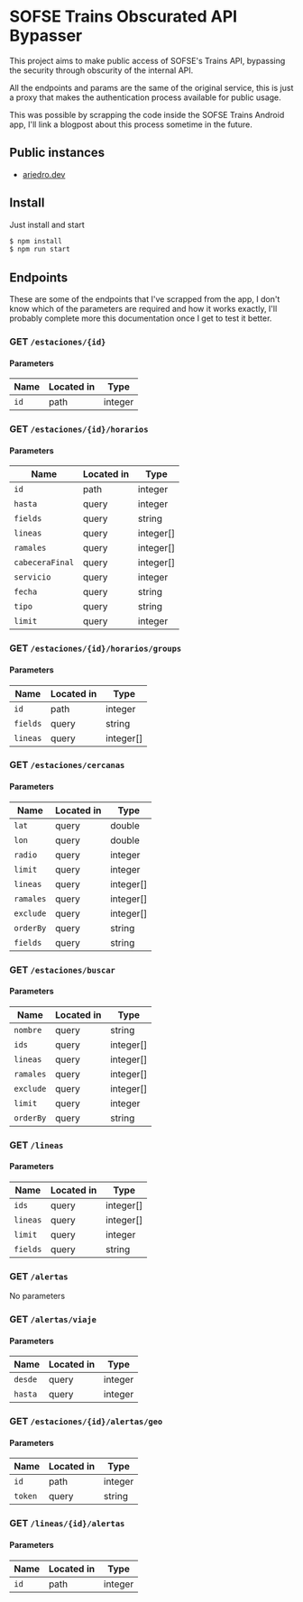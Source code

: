 # SOFSE Trains Obscurated API Bypasser

This project aims to make public access of SOFSE's Trains API,
bypassing the security through obscurity of the internal API.

All the endpoints and params are the same of the original service,
this is just a proxy that makes the authentication process available for public usage.

This was possible by scrapping the code inside the SOFSE Trains Android app,
I'll link a blogpost about this process sometime in the future.

## Public instances

- [ariedro.dev](https://ariedro.dev/api-trenes)

## Install

Just install and start

```sh
$ npm install
$ npm run start
```

## Endpoints

These are some of the endpoints that I've scrapped from the app,
I don't know which of the parameters are required and how it works exactly,
I'll probably complete more this documentation once I get to test it better.

### GET `/estaciones/{id}`

#### Parameters

| Name | Located in | Type    |
| ---- | ---------- | ------- |
| `id` | path       | integer |

### GET `/estaciones/{id}/horarios`

#### Parameters

| Name            | Located in | Type      |
| --------------- | ---------- | --------- |
| `id`            | path       | integer   |
| `hasta`         | query      | integer   |
| `fields`        | query      | string    |
| `lineas`        | query      | integer[] |
| `ramales`       | query      | integer[] |
| `cabeceraFinal` | query      | integer[] |
| `servicio`      | query      | integer   |
| `fecha`         | query      | string    |
| `tipo`          | query      | string    |
| `limit`         | query      | integer   |

### GET `/estaciones/{id}/horarios/groups`

#### Parameters

| Name     | Located in | Type      |
| -------- | ---------- | --------- |
| `id`     | path       | integer   |
| `fields` | query      | string    |
| `lineas` | query      | integer[] |

### GET `/estaciones/cercanas`

#### Parameters

| Name      | Located in | Type      |
| --------- | ---------- | --------- |
| `lat`     | query      | double    |
| `lon`     | query      | double    |
| `radio`   | query      | integer   |
| `limit`   | query      | integer   |
| `lineas`  | query      | integer[] |
| `ramales` | query      | integer[] |
| `exclude` | query      | integer[] |
| `orderBy` | query      | string    |
| `fields`  | query      | string    |

### GET `/estaciones/buscar`

#### Parameters

| Name      | Located in | Type      |
| --------- | ---------- | --------- |
| `nombre`  | query      | string    |
| `ids`     | query      | integer[] |
| `lineas`  | query      | integer[] |
| `ramales` | query      | integer[] |
| `exclude` | query      | integer[] |
| `limit`   | query      | integer   |
| `orderBy` | query      | string    |

### GET `/lineas`

#### Parameters

| Name     | Located in | Type      |
| -------- | ---------- | --------- |
| `ids`    | query      | integer[] |
| `lineas` | query      | integer[] |
| `limit`  | query      | integer   |
| `fields` | query      | string    |

### GET `/alertas`

No parameters

### GET `/alertas/viaje`

#### Parameters

| Name    | Located in | Type    |
| ------- | ---------- | ------- |
| `desde` | query      | integer |
| `hasta` | query      | integer |

### GET `/estaciones/{id}/alertas/geo`

#### Parameters

| Name    | Located in | Type    |
| ------- | ---------- | ------- |
| `id`    | path       | integer |
| `token` | query      | string  |

### GET `/lineas/{id}/alertas`

#### Parameters

| Name | Located in | Type    |
| ---- | ---------- | ------- |
| `id` | path       | integer |
